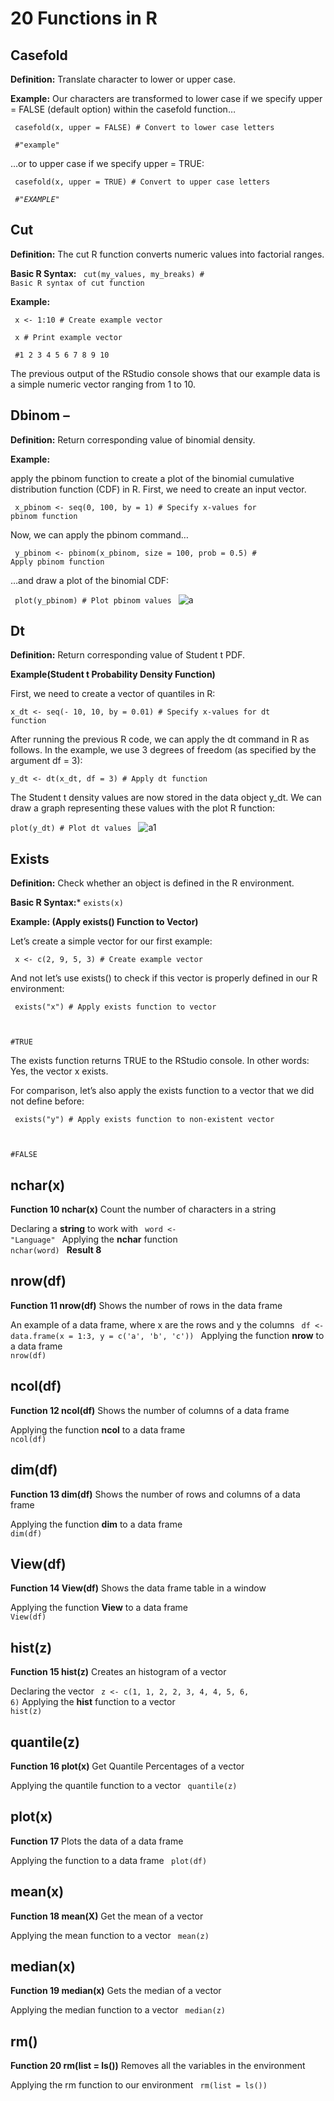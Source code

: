# 20 Functions in R 

## Casefold 

**Definition:** Translate character to lower or upper case.

**Example:** Our characters are transformed to lower case if we specify upper = FALSE (default option) within the casefold function…

<code> casefold(x, upper = FALSE)               # Convert to lower case letters </code>

<code> #"example" </code>

…or to upper case if we specify upper = TRUE:

<code> casefold(x, upper = TRUE)                 # Convert to upper case letters </code>


<code> *#"EXAMPLE"* </code>

##  Cut

**Definition:** The cut R function converts numeric values into factorial ranges.

**Basic R Syntax:** <code> cut(my_values, my_breaks)              # Basic R syntax of cut function </code>

**Example:**

<code> x <- 1:10        # Create example vector </code>

<code> x                                              # Print example vector </code>

<code>  #1  2  3  4  5  6  7  8  9 10 </code>

The previous output of the RStudio console shows that our example data is a simple numeric vector ranging from 1 to 10.

## Dbinom – 

**Definition:** Return corresponding value of binomial density.

**Example:**

apply the pbinom function to create a plot of the binomial cumulative distribution function (CDF) in R. First, we need to create an input vector.

<code> x_pbinom <- seq(0, 100, by = 1)                       # Specify x-values for pbinom function </code>

Now, we can apply the pbinom command…

<code>  y_pbinom <- pbinom(x_pbinom, size = 100, prob = 0.5)  # Apply pbinom function </code>
  
…and draw a plot of the binomial CDF:

<code> plot(y_pbinom)                                        # Plot pbinom values </code>
![a](https://statisticsglobe.com/wp-content/uploads/2019/08/figure-2-binom-distribution-function-plot-in-r.png)

## Dt 
**Definition:** Return corresponding value of Student t PDF.

**Example(Student t Probability Density Function)**

First, we need to create a vector of quantiles in R:

<code>x_dt <- seq(- 10, 10, by = 0.01)                    # Specify x-values for dt function </code>

After running the previous R code, we can apply the dt command in R as follows. In the example, we use 3 degrees of freedom (as specified by the argument df = 3):

<code>y_dt <- dt(x_dt, df = 3)                            # Apply dt function </code>
  
The Student t density values are now stored in the data object y_dt. We can draw a graph representing these values with the plot R function:

<code>plot(y_dt)                                          # Plot dt values </code>
![a1](https://statisticsglobe.com/wp-content/uploads/2019/09/figure-1-r-command-dt-density-plot.png)

## Exists 

**Definition:** Check whether an object is defined in the R environment.

**Basic R Syntax:***
<code>exists(x) </code>

**Example: (Apply exists() Function to Vector)**

Let’s create a simple vector for our first example:

<code> x <- c(2, 9, 5, 3)                        # Create example vector </code>
  
 And not let’s use exists() to check if this vector is properly defined in our R environment:
 
 <code> exists("x")                               # Apply exists function to vector
  
#TRUE </code>

The exists function returns TRUE to the RStudio console. In other words: Yes, the vector x exists.

For comparison, let’s also apply the exists function to a vector that we did not define before:

<code> exists("y")                               # Apply exists function to non-existent vector
  
#FALSE </code>



## nchar(x)

**Function 10 nchar(x)**
Count the number of characters in a string

Declaring a **string** to work with
<code> word <- "Language"						</code>
Applying the **nchar** function
<code> nchar(word)								</code>
**Result 8**


## nrow(df)

**Function 11 nrow(df)**
  Shows the number of rows in the data frame

An example of a data frame, where x are the rows and y the columns
<code> df <- data.frame(x = 1:3, y = c('a', 'b', 'c'))  </code>
Applying the function **nrow** to a data frame 
<code> nrow(df) 										</code>


## ncol(df)

**Function 12 ncol(df)**
Shows the number of columns of a data frame

Applying the function **ncol** to a data frame
<code> ncol(df)								 </code>


## dim(df)

**Function 13 dim(df)**
  Shows the number of rows and columns of a data frame
  
  Applying the function **dim** to a data frame
<code> dim(df) </code>


## View(df)

**Function 14 View(df)**
  Shows the data frame table in a window

  Applying the function **View** to a data frame
<code> View(df)  </code>


## hist(z)

**Function 15 hist(z)**
  Creates an histogram of a vector

Declaring the vector
<code> z <- c(1, 1, 2, 2, 3, 4, 4, 5, 6, 6)</code>
Applying the **hist** function to a vector 
<code> hist(z)</code>


## quantile(z)

**Function 16 plot(x)**
  Get Quantile Percentages of a vector

Applying the quantile function to a vector
<code> quantile(z) </code>


## plot(x)

**Function 17**
Plots the data of a data frame

Applying the function to a data frame
<code> plot(df) </code>


## mean(x)

**Function 18 mean(X)**
  Get the mean of a vector

Applying the mean function to a vector
<code> mean(z)</code>


## median(x)

**Function 19 median(x)**
Gets the median of a vector

Applying the median function to a vector
<code> median(z) </code>


## rm()

**Function 20 rm(list = ls())**
Removes all the variables in the environment

Applying the rm function to our environment
<code> rm(list = ls()) </code>
